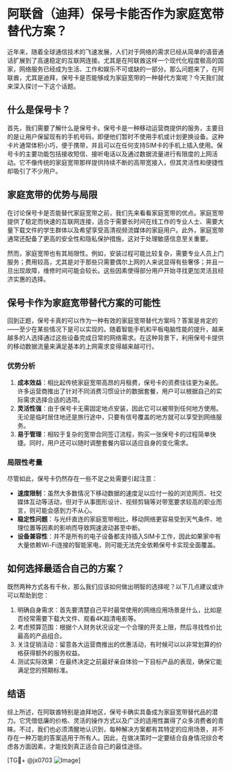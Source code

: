 # 阿联酋（迪拜）保号卡能否作为家庭宽带替代方案？

近年来，随着全球通信技术的飞速发展，人们对于网络的需求已经从简单的语音通话扩展到了高速稳定的互联网连接。尤其是在阿联酋这样一个现代化程度极高的国家，网络服务已经成为生活、工作和娱乐不可或缺的一部分。那么问题来了，在阿联酋，尤其是迪拜，保号卡是否能够成为家庭宽带的一种替代方案呢？今天我们就来深入探讨一下这个话题。

## 什么是保号卡？

首先，我们需要了解什么是保号卡。保号卡是一种移动运营商提供的服务，主要目的是让用户保留现有的手机号码，即便他们暂时不使用手机或计划更换设备。这种卡片通常体积小巧，便于携带，并且可以在任何支持SIM卡的手机上插入使用。保号卡的主要功能包括接收短信、接听电话以及通过数据流量进行有限度的上网活动。它不像传统的家庭宽带那样提供持续不断的高带宽接入，但其灵活性和便捷性却吸引了不少用户。

## 家庭宽带的优势与局限

在讨论保号卡是否能替代家庭宽带之前，我们先来看看家庭宽带的优点。家庭宽带提供了稳定而快速的互联网连接，适合于需要长时间在线工作的专业人士、需要大量下载文件的学生群体以及希望享受高清视频流媒体的家庭用户。此外，家庭宽带通常还配备了更高的安全性和隐私保护措施，这对于处理敏感信息至关重要。

然而，家庭宽带也有其局限性。例如，安装过程可能比较复杂，需要专业人员上门服务；费用较高，尤其是对于那些只需要偶尔上网的人来说显得有些奢侈；并且一旦出现故障，维修时间可能会较长。这些因素使得部分用户开始寻找更加灵活且经济实惠的选择。

## 保号卡作为家庭宽带替代方案的可能性

回到正题，保号卡真的可以作为一种有效的家庭宽带替代方案吗？答案是肯定的——至少在某些情况下是可以实现的。随着智能手机和平板电脑性能的提升，越来越多的人选择通过这些设备完成日常的网络需求。在这种背景下，利用保号卡提供的移动数据流量来满足基本的上网需求变得越来越可行。

### 优势分析

1. **成本效益**：相比起传统家庭宽带高昂的月租费，保号卡的资费往往更为亲民。许多运营商推出了针对不同消费习惯设计的数据套餐，用户可以根据自己的实际需求选择合适的选项。
2. **灵活性强**：由于保号卡无需固定地点安装，因此它可以被带到任何地方使用。无论是临时居住地还是旅行途中，只要有信号覆盖的地方就可以享受到网络服务。
3. **易于管理**：相较于复杂的宽带合同签订流程，购买一张保号卡的过程简单快捷。同时，用户还可以随时调整套餐内容以适应自身的变化需求。

### 局限性考量

尽管如此，保号卡仍然存在一些不足之处需要引起注意：
- **速度限制**：虽然大多数情况下移动数据的速度足以应付一般的浏览网页、社交媒体互动等活动，但对于从事图形设计、视频剪辑等对带宽要求较高的职业而言，则可能会感到力不从心。
- **稳定性问题**：与光纤直连的家庭宽带相比，移动网络更容易受到天气条件、地理位置等因素的影响而导致网速波动甚至中断。
- **设备兼容性**：并不是所有的电子设备都支持插入SIM卡工作，因此如果家中有大量依赖Wi-Fi连接的智能家电，则可能无法完全依赖保号卡实现全面覆盖。

## 如何选择最适合自己的方案？

既然两种方式各有千秋，那么我们应该如何做出明智的选择呢？以下几点建议或许可以帮助到您：

1. 明确自身需求：首先要清楚自己平时最常使用的网络应用场景是什么，比如是否经常需要下载大文件、观看4K超清电影等。
2. 考虑预算范围：根据个人财务状况设定一个合理的开支上限，然后寻找性价比最高的产品组合。
3. 关注促销活动：留意各大运营商推出的优惠活动，有时候可以以非常划算的价格获得额外的服务权益。
4. 测试实际效果：在最终决定之前最好亲自体验一下目标产品的表现，确保它能满足您的预期标准。

## 结语

综上所述，在阿联酋特别是迪拜地区，保号卡确实具备成为家庭宽带替代品的潜力。它凭借低廉的价格、灵活的操作方式以及广泛的适用性赢得了众多消费者的青睐。不过，我们也必须清醒地认识到，每种解决方案都有其特定的应用场景，并不存在一种万能的答案适用于所有人。因此，在做决策时一定要结合自身情况综合考虑各方面因素，才能找到真正适合自己的最佳途径。

[TG💪+ @jx0703 ![Image](https://github.com/user-attachments/assets/dbca1d08-cadb-493c-b0ec-ad6f7a83f270)]